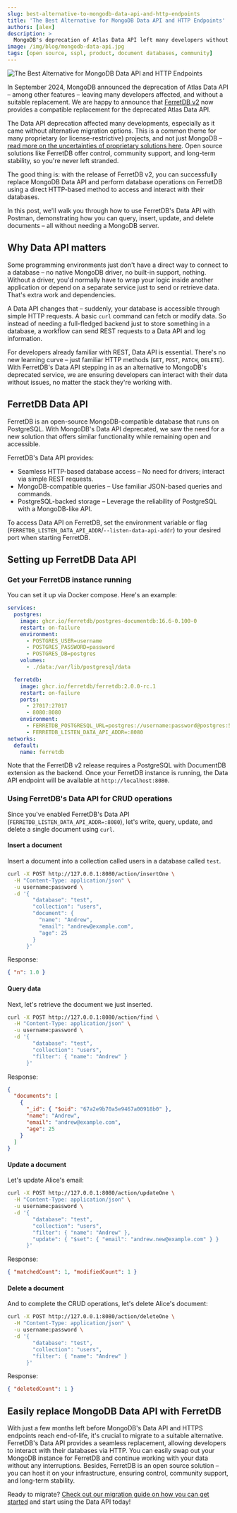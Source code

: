 ```yaml
---
slug: best-alternative-to-mongodb-data-api-and-http-endpoints
title: 'The Best Alternative for MongoDB Data API and HTTP Endpoints'
authors: [alex]
description: >
  MongoDB's deprecation of Atlas Data API left many developers without a suitable replacement. FerretDB v2 now provides a compatible alternative for the deprecated Atlas Data API.
image: /img/blog/mongodb-data-api.jpg
tags: [open source, sspl, product, document databases, community]
---
```


![The Best Alternative for MongoDB Data API and HTTP Endpoints](/img/blog/mongodb-data-api.jpg)

In September 2024, MongoDB announced the deprecation of Atlas Data API – among other features – leaving many developers affected, and without a suitable replacement.
We are happy to announce that [FerretDB v2](https://blog.ferretdb.io/ferretdb-releases-v2-faster-more-compatible-mongodb-alternative) now provides a compatible replacement for the deprecated Atlas Data API.

<!--truncate-->

The Data API deprecation affected many developments, especially as it came without alternative migration options.
This is a common theme for many proprietary (or license-restrictive) projects, and not just MongoDB – [read more on the uncertainties of proprietary solutions here](https://blog.ferretdb.io/why-open-source-important-proprietary-uncertainties).
Open source solutions like FerretDB offer control, community support, and long-term stability, so you're never left stranded.

The good thing is: with the release of FerretDB v2, you can successfully replace MongoDB Data API and perform database operations on FerretDB using a direct HTTP-based method to access and interact with their databases.

In this post, we'll walk you through how to use FerretDB's Data API with Postman, demonstrating how you can query, insert, update, and delete documents – all without needing a MongoDB server.

## Why Data API matters

Some programming environments just don't have a direct way to connect to a database – no native MongoDB driver, no built-in support, nothing.
Without a driver, you'd normally have to wrap your logic inside another application or depend on a separate service just to send or retrieve data.
That's extra work and dependencies.

A Data API changes that – suddenly, your database is accessible through simple HTTP requests.
A basic `curl` command can fetch or modify data.
So instead of needing a full-fledged backend just to store something in a database, a workflow can send REST requests to a Data API and log information.

For developers already familiar with REST, Data API is essential.
There's no new learning curve – just familiar HTTP methods (`GET`, `POST`, `PATCH`, `DELETE`).
With FerretDB's Data API stepping in as an alternative to MongoDB's deprecated service, we are ensuring developers can interact with their data without issues, no matter the stack they're working with.

## FerretDB Data API

FerretDB is an open-source MongoDB-compatible database that runs on PostgreSQL.
With MongoDB's Data API deprecated, we saw the need for a new solution that offers similar functionality while remaining open and accessible.

FerretDB's Data API provides:

- Seamless HTTP-based database access – No need for drivers; interact via simple REST requests.
- MongoDB-compatible queries – Use familiar JSON-based queries and commands.
- PostgreSQL-backed storage – Leverage the reliability of PostgreSQL with a MongoDB-like API.

To access Data API on FerretDB, set the environment variable or flag (`FERRETDB_LISTEN_DATA_API_ADDR`/`--listen-data-api-addr`) to your desired port when starting FerretDB.

## Setting up FerretDB Data API

### Get your FerretDB instance running

You can set it up via Docker compose.
Here's an example:

```yaml
services:
  postgres:
    image: ghcr.io/ferretdb/postgres-documentdb:16.6-0.100-0
    restart: on-failure
    environment:
      - POSTGRES_USER=username
      - POSTGRES_PASSWORD=password
      - POSTGRES_DB=postgres
    volumes:
      - ./data:/var/lib/postgresql/data

  ferretdb:
    image: ghcr.io/ferretdb/ferretdb:2.0.0-rc.1
    restart: on-failure
    ports:
      - 27017:27017
      - 8080:8080
    environment:
      - FERRETDB_POSTGRESQL_URL=postgres://username:password@postgres:5432/postgres
      - FERRETDB_LISTEN_DATA_API_ADDR=:8080
networks:
  default:
    name: ferretdb
```

Note that the FerretDB v2 release requires a PostgreSQL with DocumentDB extension as the backend.
Once your FerretDB instance is running, the Data API endpoint will be available at `http://localhost:8080`.

### Using FerretDB's Data API for CRUD operations

Since you've enabled FerretDB's Data API (`FERRETDB_LISTEN_DATA_API_ADDR=:8080`), let's write, query, update, and delete a single document using `curl`.

#### Insert a document

Insert a document into a collection called users in a database called `test`.

```sh
curl -X POST http://127.0.0.1:8080/action/insertOne \
  -H "Content-Type: application/json" \
  -u username:password \
  -d '{
        "database": "test",
        "collection": "users",
        "document": {
          "name": "Andrew",
          "email": "andrew@example.com",
          "age": 25
        }
      }'
```

Response:

```json
{ "n": 1.0 }
```

#### Query data

Next, let's retrieve the document we just inserted.

```sh
curl -X POST http://127.0.0.1:8080/action/find \
  -H "Content-Type: application/json" \
  -u username:password \
  -d '{
        "database": "test",
        "collection": "users",
        "filter": { "name": "Andrew" }
      }'
```

Response:

```json
{
  "documents": [
    {
      "_id": { "$oid": "67a2e9b70a5e9467a00918b0" },
      "name": "Andrew",
      "email": "andrew@example.com",
      "age": 25
    }
  ]
}
```

#### Update a document

Let's update Alice's email:

```sh
curl -X POST http://127.0.0.1:8080/action/updateOne \
  -H "Content-Type: application/json" \
  -u username:password \
  -d '{
        "database": "test",
        "collection": "users",
        "filter": { "name": "Andrew" },
        "update": { "$set": { "email": "andrew.new@example.com" } }
      }'
```

Response:

```json
{ "matchedCount": 1, "modifiedCount": 1 }
```

#### Delete a document

And to complete the CRUD operations, let's delete Alice's document:

```sh
curl -X POST http://127.0.0.1:8080/action/deleteOne \
  -H "Content-Type: application/json" \
  -u username:password \
  -d '{
        "database": "test",
        "collection": "users",
        "filter": { "name": "Andrew" }
      }'
```

Response:

```json
{ "deletedCount": 1 }
```

## Easily replace MongoDB Data API with FerretDB

With just a few months left before MongoDB's Data API and HTTPS endpoints reach end-of-life, it's crucial to migrate to a suitable alternative.
FerretDB's Data API provides a seamless replacement, allowing developers to interact with their databases via HTTP.
You can easily swap out your MongoDB instance for FerretDB and continue working with your data without any interruptions.
Besides, FerretDB is an open source solution – you can host it on your infrastructure, ensuring control, community support, and long-term stability.

Ready to migrate?
[Check out our migration guide on how you can get started](https://github.com/FerretDB/FerretDB) and start using the Data API today!
